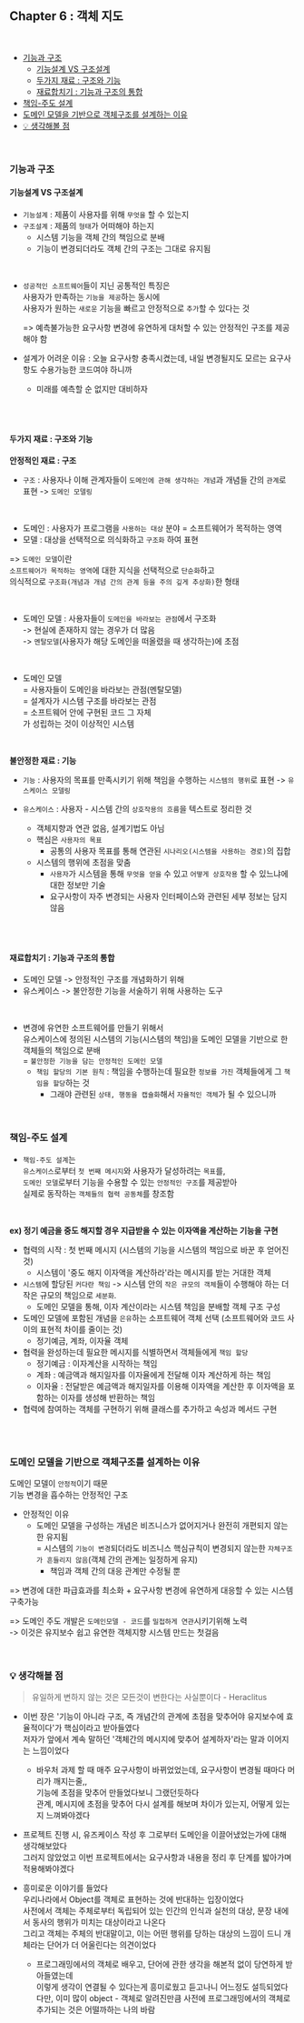 ## Chapter 6 : 객체 지도  

<br/>  

- [기능과 구조](#기능과-구조)
  - [기능설계 VS 구조설계](#기능설계-VS-구조설계)
  - [두가지 재료 : 구조와 기능](#두가지-재료-구조와-기능)
  - [재료합치기 : 기능과 구조의 통합](#재료합치기-기능과-구조의-통합)
- [책임-주도 설계](#책임-주도-설계)
- [도메인 모델을 기반으로 객체구조를 설계하는 이유](#도메인-모델을-기반으로-객체구조를-설계하는-이유)
- [💡 생각해볼 점](#-생각해볼-점)    

<br/> 

### 기능과 구조

#### 기능설계 VS 구조설계 

- `기능설계` : 제품이 사용자를 위해 `무엇을` 할 수 있는지
- `구조설계` : 제품의 `형태`가 어떠해야 하는지
  - 시스템 기능을 객체 간의 책임으로 분배 
  - 기능이 변경되더라도 객체 간의 구조는 그대로 유지됨   

<br/>

- `성공적인 소프트웨어`들이 지닌 공통적인 특징은     
  사용자가 만족하는 `기능을 제공`하는 동시에    
  사용자가 원하는 `새로운` 기능을 빠르고 안정적으로 `추가`할 수 있다는 것    
  
  => 예측불가능한 요구사항 변경에 유연하게 대처할 수 있는 안정적인 구조를 제공해야 함  
 
- 설계가 어려운 이유 : 오늘 요구사항 충족시켰는데, 내일 변경될지도 모르는 요구사항도 수용가능한 코드여야 하니까
  - 미래를 예측할 순 없지만 대비하자 

<br/><br/>

#### 두가지 재료 : 구조와 기능

**안정적인 재료 : 구조**     
- `구조` : 사용자나 이해 관계자들이 `도메인에 관해 생각하는 개념`과 개념들 간의 `관계`로 표현 -> `도메인 모델링`

<br/>
   
- 도메인 : 사용자가 프로그램을 `사용하는 대상` 분야 = 소프트웨어가 목적하는 영역
- 모델 : 대상을 선택적으로 의식화하고 `구조화` 하여 표현

=> `도메인 모델`이란    
`소프트웨어가 목적하는 영역`에 대한 지식을 선택적으로 `단순화`하고    
의식적으로 `구조화(개념과 개념 간의 관계 등을 주의 깊게 추상화)`한 형태    

<br/>

- 도메인 모델 : 사용자들이 `도메인을 바라보는 관점`에서 구조화     
  -> 현실에 존재하지 않는 경우가 더 많음    
  -> `멘탈모델`(사용자가 해당 도메인을 떠올렸을 때 생각하는)에 초점  

<br/> 

- 도메인 모델   
  = 사용자들이 도메인을 바라보는 관점(멘탈모델)   
  = 설계자가 시스템 구조를 바라보는 관점    
  = 소프트웨어 안에 구현된 코드 그 자체   
  가 성립하는 것이 이상적인 시스템   

<br/>

**불안정한 재료 : 기능**   
- `기능` : 사용자의 목표를 만족시키기 위해 책임을 수행하는 `시스템의 행위`로 표현 -> `유스케이스 모델링`

- `유스케이스` : 사용자 - 시스템 간의 `상호작용의 흐름`을 텍스트로 정리한 것   
  - 객체지향과 연관 없음, 설계기법도 아님    
  - 핵심은 `사용자의 목표`
    - 공통의 사용자 목표를 통해 연관된 `시나리오(시스템을 사용하는 경로)`의 집합   
  - 시스템의 행위에 초점을 맞춤
    - `사용자`가 시스템을 통해 `무엇을 얻을` 수 있고 `어떻게 상호작용` 할 수 있느냐에 대한 정보만 기술
    - 요구사항이 자주 변경되는 사용자 인터페이스와 관련된 세부 정보는 담지 않음

<br/><br/>

#### 재료합치기 : 기능과 구조의 통합   

- 도메인 모델 -> 안정적인 구조를 개념화하기 위해  
- 유스케이스 -> 불안정한 기능을 서술하기 위해 사용하는 도구

<br/>
 
- 변경에 유연한 소프트웨어를 만들기 위해서    
  유스케이스에 정의된 시스템의 기능(시스템의 책임)을 도메인 모델을 기반으로 한 객체들의 책임으로 분배   
  = `불안정한 기능을 담는 안정적인 도메인 모델`     
  - `책임 할당의 기본 원칙` : 책임을 수행하는데 필요한 `정보를 가진` 객체들에게 그 `책임을 할당`하는 것 
    - 그래야 관련된 `상태, 행동을 캡슐화`해서 `자율적인 객체`가 될 수 있으니까    

<br/>

### 책임-주도 설계

- `책임-주도 설계`는    
  `유스케이스`로부터 `첫 번째 메시지`와 사용자가 달성하려는 `목표`를,     
  `도메인 모델`로부터 기능을 수용할 수 있는 `안정적인 구조`를 제공받아    
  실제로 동작하는 `객체들의 협력 공동체`를 창조함
<br/>

**ex) 정기 예금을 중도 해지할 경우 지급받을 수 있는 이자액을 계산하는 기능을 구현**       
- 협력의 시작 : 첫 번째 메시지 (시스템의 기능을 시스템의 책임으로 바꾼 후 얻어진 것)   
  - 시스템이 '중도 해지 이자액을 계산하라'라는 메시지를 받는 거대한 객체
- `시스템`에 할당된 `커다란 책임` -> 시스템 안의 `작은 규모의 객체`들이 수행해야 하는 더 작은 규모의 책임으로 `세분화`. 
  - 도메인 모델을 통해, 이자 계산이라는 시스템 책임을 분배할 객체 구조 구성
- 도메인 모델에 포함된 개념을 `은유`하는 소프트웨어 객체 선택 (소프트웨어와 코드 사이의 표현적 차이를 줄이는 것)
  - 정기예금, 계좌, 이자율 객체
- 협력을 완성하는데 필요한 메시지를 식별하면서 객체들에게 `책임 할당`
  - 정기예금 : 이자계산을 시작하는 책임
  - 계좌 : 예금액과 해지일자를 이자율에게 전달해 이자 계산하게 하는 책임
  - 이자율 : 전달받은 예금액과 해지일자를 이용해 이자액을 계산한 후 이자액을 포함하는 이자를 생성해 반환하는 책임   
- 협력에 참여하는 객체를 구현하기 위해 클래스를 추가하고 속성과 메서드 구현  

<br/><br/>

### 도메인 모델을 기반으로 객체구조를 설계하는 이유
도메인 모델이 `안정적`이기 때문    
기능 변경을 흡수하는 안정적인 구조

- 안정적인 이유
  - 도메인 모델을 구성하는 개념은 비즈니스가 없어지거나 완전히 개편되지 않는한 유지됨    
    = 시스템의 `기능이 변경`되더라도 비즈니스 핵심규칙이 변경되지 않는한 `자체구조가 흔들리지 않음`(객체 간의 관계는 일정하게 유지)   
    - 책임과 객체 간의 대응 관계만 수정될 뿐

=> 변경에 대한 파급효과를 최소화 + 요구사항 변경에 유연하게 대응할 수 있는 시스템 구축가능

=> 도메인 주도 개발은 `도메인모델 - 코드`를 `밀접하게 연관`시키기위해 노력    
-> 이것은 유지보수 쉽고 유연한 객체지향 시스템 만드는 첫걸음

<br/>

### 💡 생각해볼 점   
> 유일하게 변하지 않는 것은 모든것이 변한다는 사실뿐이다 - Heraclitus

- 이번 장은 '기능이 아니라 구조, 즉 개념간의 관계에 초점을 맞추어야 유지보수에 효율적이다'가 핵심이라고 받아들였다   
  저자가 앞에서 계속 말하던 '객체간의 메시지에 맞추어 설계하자'라는 말과 이어지는 느낌이었다    
    - 바우처 과제 할 때 매주 요구사항이 바뀌었었는데, 요구사항이 변경될 때마다 머리가 깨지는줄,,    
      기능에 초점을 맞추어 만들었다보니 그랬던듯하다   
      관계, 메시지에 초점을 맞추어 다시 설계를 해보며 차이가 있는지, 어떻게 있는지 느껴봐야겠다  
  
- 프로젝트 진행 시, 유즈케이스 작성 후 그로부터 도메인을 이끌어냈었는가에 대해 생각해보았다   
  그러지 않았었고 이번 프로젝트에서는 요구사항과 내용을 정리 후 단계를 밟아가며 적용해봐야겠다   
  
- 흥미로운 이야기를 들었다   
  우리나라에서 Object를 객체로 표현하는 것에 반대하는 입장이었다        
  사전에서 객체는 주체로부터 독립되어 있는 인간의 인식과 실천의 대상, 문장 내에서 동사의 행위가 미치는 대상이라고 나온다    
  그리고 객체는 주체의 반대말이고, 이는 어떤 행위를 당하는 대상의 느낌이 드니 개체라는 단어가 더 어울린다는 의견이었다      
    - 프로그래밍에서의 객체로 배우고, 단어에 관한 생각을 해본적 없이 당연하게 받아들였는데    
      이렇게 생각이 연결될 수 있다는게 흥미로웠고 듣고나니 어느정도 설득되었다   
      다만, 이미 많이 object - 객체로 알려진만큼 사전에 프로그래밍에서의 객체로 추가되는 것은 어떨까하는 나의 바람    
  
<br/>
